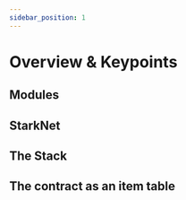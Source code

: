 ```yaml
---
sidebar_position: 1
---
```


# Overview & Keypoints


## Modules

## StarkNet

## The Stack

## The contract as an item table